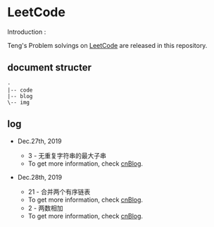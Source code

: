 # LeetCode

Introduction : 

Teng's Problem solvings on [LeetCode](leetcode-cn.com) are released in this repository.

## document structer

```
·
|-- code
|-- blog
\-- img
```

## log

- Dec.27th, 2019
  - 3 - 无重复字符串的最大子串
  - To get more information, check [cnBlog](https://www.cnblogs.com/litun/p/12108304.html).

- Dec.28th, 2019
  - 21 - 合并两个有序链表
  - To get more information, check [cnBlog](https://www.cnblogs.com/litun/p/12112908.html).
  - 2 - 两数相加
  - To get more information, check [cnBlog](https://www.cnblogs.com/litun/p/12112941.html).